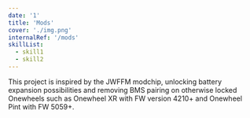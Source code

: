 ```yaml
---
date: '1'
title: 'Mods'
cover: './img.png'
internalRef: '/mods'
skillList:
  - skill1
  - skill2
---
```


This project is inspired by the JWFFM modchip, unlocking battery expansion possibilities and removing BMS pairing on otherwise locked Onewheels such as Onewheel XR with FW version 4210+ and Onewheel Pint with FW 5059+.
